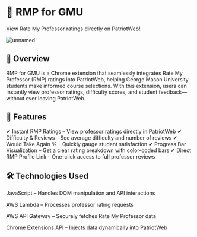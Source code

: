 # 📌 RMP for GMU

View Rate My Professor ratings directly on PatriotWeb!

![unnamed](https://github.com/user-attachments/assets/5aa7b260-e723-4c94-8791-7247400968ca)

## 📖 Overview
RMP for GMU is a Chrome extension that seamlessly integrates Rate My Professor (RMP) ratings into PatriotWeb, helping George Mason University students make informed course selections. With this extension, users can instantly view professor ratings, difficulty scores, and student feedback—without ever leaving PatriotWeb.

## 🚀 Features
✔ Instant RMP Ratings – View professor ratings directly in PatriotWeb
✔ Difficulty & Reviews – See average difficulty and number of reviews
✔ Would Take Again % – Quickly gauge student satisfaction
✔ Progress Bar Visualization – Get a clear rating breakdown with color-coded bars
✔ Direct RMP Profile Link – One-click access to full professor reviews

## 🛠️ Technologies Used

JavaScript – Handles DOM manipulation and API interactions

AWS Lambda – Processes professor rating requests

AWS API Gateway – Securely fetches Rate My Professor data

Chrome Extensions API – Injects data dynamically into PatriotWeb
